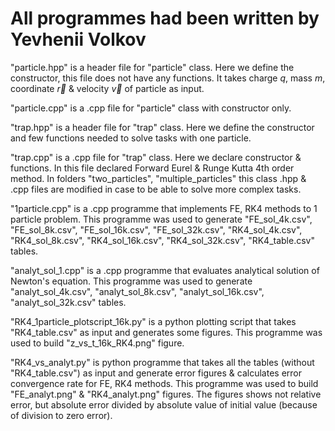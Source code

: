 # All programmes had been written by Yevhenii Volkov


"particle.hpp" is a header file for "particle" class. Here we define the constructor, this file does not have any functions. It takes charge $q$, mass $m$, coordinate $\vec{r}$ & velocity $\vec{v}$ of particle as input.


"particle.cpp" is a .cpp file for "particle" class with constructor only.


"trap.hpp" is a header file for "trap" class. Here we define the constructor and few functions needed to solve tasks with one particle.


"trap.cpp" is a .cpp file for "trap" class. Here we declare constructor & functions. In this file declared Forward Eurel & Runge Kutta 4th order method. In folders "two_particles", "multiple_particles" this class .hpp & .cpp files are modified in case to be able to solve more complex tasks.


"1particle.cpp" is a .cpp programme that implements FE, RK4 methods to 1 particle problem. This programme was used to generate "FE_sol_4k.csv", "FE_sol_8k.csv", "FE_sol_16k.csv", "FE_sol_32k.csv", "RK4_sol_4k.csv", "RK4_sol_8k.csv", "RK4_sol_16k.csv", "RK4_sol_32k.csv", "RK4_table.csv" tables.


"analyt_sol_1.cpp" is a .cpp programme that evaluates analytical solution of Newton's equation. This programme was used to generate "analyt_sol_4k.csv", "analyt_sol_8k.csv", "analyt_sol_16k.csv", "analyt_sol_32k.csv" tables.


"RK4_1particle_plotscript_16k.py" is a python plotting script that takes "RK4_table.csv" as input and generates some figures. This programme was used to build "z_vs_t_16k_RK4.png" figure.


"RK4_vs_analyt.py" is python programme that takes all the tables (without "RK4_table.csv") as input and generate error figures & calculates error convergence rate for FE, RK4 methods. This programme was used to build "FE_analyt.png" & "RK4_analyt.png" figures. The figures shows not relative error, but absolute error divided by absolute value of initial value (because of division to zero error).
